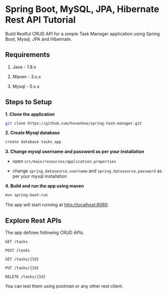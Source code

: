 # Spring Boot, MySQL, JPA, Hibernate Rest API Tutorial

Build Restful CRUD API for a simple Task Manager application using Spring Boot, Mysql, JPA and Hibernate.

## Requirements

1. Java - 1.8.x

2. Maven - 3.x.x

3. Mysql - 5.x.x

## Steps to Setup

**1. Clone the application**

```bash
git clone https://github.com/hovanhoa/spring-task-manager.git
```

**2. Create Mysql database**
```bash
create database tasks_app
```

**3. Change mysql username and password as per your installation**

+ open `src/main/resources/application.properties`

+ change `spring.datasource.username` and `spring.datasource.password` as per your mysql installation

**4. Build and run the app using maven**

```bash
mvn spring-boot:run
```

The app will start running at <http://localhost:8080>.

## Explore Rest APIs

The app defines following CRUD APIs.

    GET /tasks
    
    POST /tasks
    
    GET /tasks/{Id}
    
    PUT /tasks/{Id}
    
    DELETE /tasks/{Id}

You can test them using postman or any other rest client.
